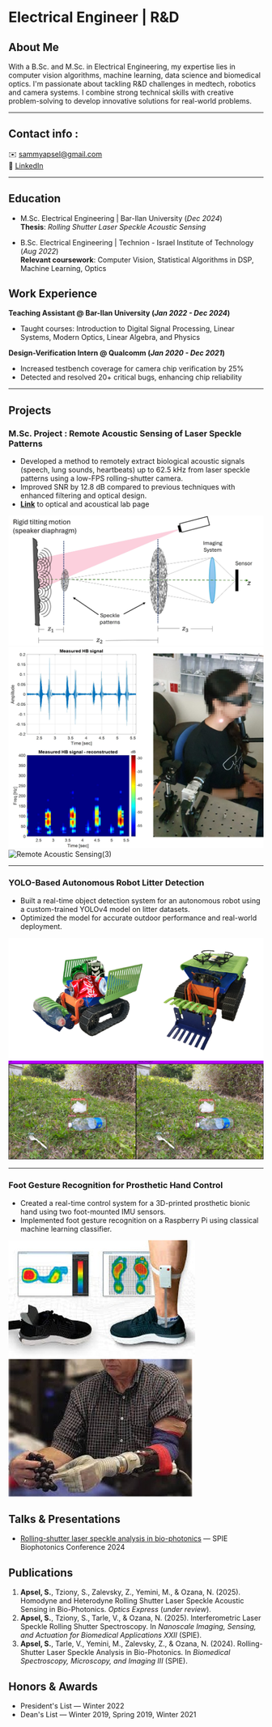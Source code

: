 # Electrical Engineer | R&D 

## About Me

With a B.Sc. and M.Sc. in Electrical Engineering, my expertise lies in computer vision algorithms, machine learning, data science and biomedical optics. I'm passionate about tackling R&D challenges in medtech, robotics and camera systems. I combine strong technical skills with creative problem-solving to develop innovative solutions for real-world problems.

---
## Contact info :

✉️ [sammyapsel@gmail.com](mailto:sammyapsel@gmail.com)  
🔗 [LinkedIn](https://linkedin.com/in/sammyapsel/)

---

## Education
- M.Sc. Electrical Engineering | Bar-Ilan University (_Dec 2024_)  
  **Thesis**: *Rolling Shutter Laser Speckle Acoustic Sensing*

  
- B.Sc. Electrical Engineering | Technion - Israel Institute of Technology (_Aug 2022_)  
  **Relevant coursework**: Computer Vision, Statistical Algorithms in DSP, Machine Learning, Optics

## Work Experience
**Teaching Assistant @ Bar-Ilan University (_Jan 2022 - Dec 2024_)**
- Taught courses: Introduction to Digital Signal Processing, Linear Systems, Modern Optics, Linear Algebra, and Physics

**Design-Verification Intern @ Qualcomm (_Jan 2020 - Dec 2021_)**
- Increased testbench coverage for camera chip verification by 25%
- Detected and resolved 20+ critical bugs, enhancing chip reliability

* * *

## Projects
### **M.Sc. Project : Remote Acoustic Sensing of Laser Speckle Patterns**
- Developed a method to remotely extract biological acoustic signals (speech, lung sounds, heartbeats) up to 62.5 kHz from laser speckle patterns using a low-FPS rolling-shutter camera.
- Improved SNR by 12.8 dB compared to previous techniques with enhanced filtering and optical design.
- [**Link**](https://www.ozanalab.com/) to optical and acoustical lab page  

![Remote Acoustic Sensing(1)](/assets/img/remote_acoustic_sensing1.jpg)
![Remote Acoustic Sensing(2)](/assets/img/remote_acoustic_sensing2.jpg)
![Remote Acoustic Sensing(3)](/assets/img/remote_acoustic_sensing3.png)


---

### **YOLO-Based Autonomous Robot Litter Detection**
- Built a real-time object detection system for an autonomous robot using a custom-trained YOLOv4 model on litter datasets.
- Optimized the model for accurate outdoor performance and real-world deployment.  

![Litter Detection Robot(1)](/assets/img/litter_detection_robot1.png)
![Litter Detection Robot(12](/assets/img/litter_detection_robot2.jpeg)

---

### **Foot Gesture Recognition for Prosthetic Hand Control**
- Created a real-time control system for a 3D-printed prosthetic bionic hand using two foot-mounted IMU sensors.
- Implemented foot gesture recognition on a Raspberry Pi using classical machine learning classifier.  

![Foot Gesture Prosthetic(1)](/assets/img/foot_gesture_prosthetic1.jpg)
![Foot Gesture Prosthetic(2)](/assets/img/foot_gesture_prosthetic2.jpg)

## **Talks & Presentations**
- [Rolling-shutter laser speckle analysis in bio-photonics](https://www.spiedigitallibrary.org/conference-proceedings-of-spie/13006/130060U/Rolling-shutter-laser-speckle-analysis-in-bio-photonics/10.1117/12.3001702.short) — SPIE Biophotonics Conference 2024

## **Publications**
1. **Apsel, S.**, Tziony, S., Zalevsky, Z., Yemini, M., & Ozana, N. (2025). Homodyne and Heterodyne Rolling Shutter Laser Speckle Acoustic Sensing in Bio-Photonics. *Optics Express* (_under review_).
2. **Apsel, S.**, Tziony, S., Tarle, V., & Ozana, N. (2025). Interferometric Laser Speckle Rolling Shutter Spectroscopy. In *Nanoscale Imaging, Sensing, and Actuation for Biomedical Applications XXII* (SPIE).
3. **Apsel, S.**, Tarle, V., Yemini, M., Zalevsky, Z., & Ozana, N. (2024). Rolling-Shutter Laser Speckle Analysis in Bio-Photonics. In *Biomedical Spectroscopy, Microscopy, and Imaging III* (SPIE).

## **Honors & Awards**
- President's List — Winter 2022
- Dean's List — Winter 2019, Spring 2019, Winter 2021


